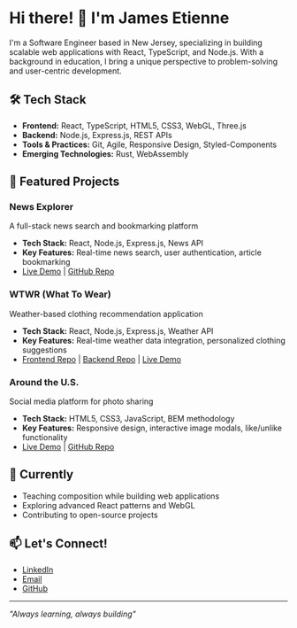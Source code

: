# Hi there! 👋 I'm James Etienne

I'm a Software Engineer based in New Jersey, specializing in building scalable web applications with React, TypeScript, and Node.js. With a background in education, I bring a unique perspective to problem-solving and user-centric development.

## 🛠️ Tech Stack
- **Frontend:** React, TypeScript, HTML5, CSS3, WebGL, Three.js
- **Backend:** Node.js, Express.js, REST APIs
- **Tools & Practices:** Git, Agile, Responsive Design, Styled-Components
- **Emerging Technologies:** Rust, WebAssembly

## 🚀 Featured Projects

### News Explorer
A full-stack news search and bookmarking platform
- **Tech Stack:** React, Node.js, Express.js, News API
- **Key Features:** Real-time news search, user authentication, article bookmarking
- [Live Demo]([link](https://jamespetienne.github.io/news-explorer-frontend/)) | [GitHub Repo]([link](https://github.com/jamespetienne/news-explorer-frontend))

### WTWR (What To Wear)
Weather-based clothing recommendation application
- **Tech Stack:** React, Node.js, Express.js, Weather API
- **Key Features:** Real-time weather data integration, personalized clothing suggestions
- [Frontend Repo]([link](https://github.com/jamespetienne/se_project_react)) | [Backend Repo]([link](https://github.com/jamespetienne/se_project_express)) | [Live Demo]([link](https://wtwr-project.twilightparadox.com/))

### Around the U.S.
Social media platform for photo sharing
- **Tech Stack:** HTML5, CSS3, JavaScript, BEM methodology
- **Key Features:** Responsive design, interactive image modals, like/unlike functionality
- [Live Demo](link) | [GitHub Repo]([link](https://github.com/jamespetienne/se_project_aroundtheus))

## 🌱 Currently
- Teaching composition while building web applications
- Exploring advanced React patterns and WebGL
- Contributing to open-source projects

## 📫 Let's Connect!
- [LinkedIn](https://www.linkedin.com/in/james-etienne/)
- [Email](mailto:jamespetienne@gmail.com)
- [GitHub](https://github.com/jamespetienne)

---
*"Always learning, always building"*
